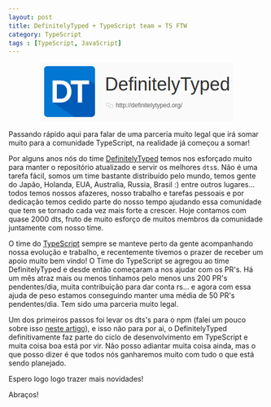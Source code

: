 ```yaml
---
layout: post
title: DefinitelyTyped + TypeScript team = TS FTW
category: TypeScript
tags : [TypeScript, JavaScript]
---
```


<a href="https://github.com/DefinitelyTyped/DefinitelyTyped">
  <div style="text-align:center"><img src ="../images/dt-logo.png" /></div>
</a>

Passando rápido aqui para falar de uma parceria muito legal que irá somar muito para a comunidade TypeScript, na realidade já começou a somar!

Por alguns anos nós do time [DefinitelyTyped](https://github.com/DefinitelyTyped/DefinitelyTyped) temos nos esforçado muito para manter o repositório atualizado e servir os melhores `dts`s. Não é uma tarefa fácil, somos um time bastante distribuído pelo mundo, temos gente do Japão, Holanda, EUA, Australia, Russia, Brasil :) entre outros lugares... todos temos nossos afazeres, nosso trabalho e tarefas pessoais e por dedicação temos cedido parte do nosso tempo ajudando essa comunidade que tem se tornado cada vez mais forte a crescer. Hoje contamos com quase 2000 dts, fruto de muito esforço de muitos membros da comunidade juntamente com nosso time.

O time do [TypeScript](https://www.typescriptlang.org/) sempre se manteve perto da gente acompanhando nossa evolução e trabalho, e recentemente tivemos o prazer de receber um apoio muito bem vindo! O Time do TypeScript se agregou ao time DefinitelyTyped e desde então começaram a nos ajudar com os PR's. Há um mês atraz mais ou menos tinhamos pelo menos uns 200 PR's pendentes/dia, muita contribuição para dar conta rs... e agora com essa ajuda de peso estamos conseguindo manter uma média de 50 PR's pendentes/dia. Tem sido uma parceria muito legal.

Um dos primeiros passos foi levar os dts's para o npm (falei um pouco sobre isso [neste artigo](/posts/The-Future-of-Declaration-Files)), e isso não para por ai, o DefinitelyTyped definitivamente faz parte do ciclo de desenvolvimento em TypeScript e muita coisa boa está por vir. Não posso adiantar muita coisa ainda, mas o que posso dizer é que todos nós ganharemos muito com tudo o que está sendo planejado.

Espero logo logo trazer mais novidades!

Abraços!
